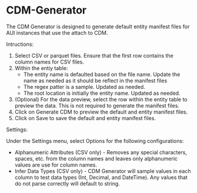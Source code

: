 # CDM-Generator
The CDM Generator is designed to generate default entity manifest files for AUI instances that use the attach to CDM. 

Intructions:
1) Select CSV or parquet files. Ensure that the first row contains the column names for CSV files.
2) Within the entiy table:
	- The entity name is defaulted based on the file name. Update the name as needed as it should be reflect in the manifest files
	- The regex patter is a sample. Updated as needed.
	- The root location is initially the entity name. Updated as needed.
3) (Optional) For the data preview, select the row within the entity table to preview the data. This is not required to generate the manifest files.
4) Click on Generate CDM to preview the default and entity manifest files.
4) Click on Save to save the default and entity manifest files. 

Settings:

Under the Settings menu, select Options for the following configurations:
  - Alphanumeric Attributes (CSV only) - Removes any special characters, spaces, etc. from the column names and leaves only alphanumeric values are use for column names.
  - Infer Data Types (CSV only) - CDM Generator will sample values in each column to test data types (Int, Decimal, and DateTime). Any values that do not parse correctly will default to string.
